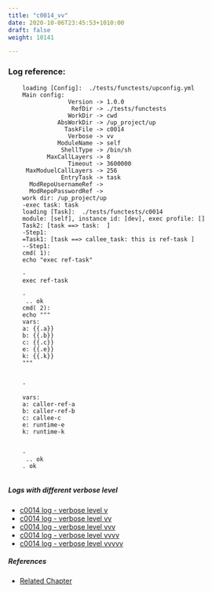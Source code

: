 ```yaml
---
title: "c0014_vv"
date: 2020-10-06T23:45:53+1010:00
draft: false
weight: 10141

---
```


### Log reference: <no value>

```
    loading [Config]:  ./tests/functests/upconfig.yml
    Main config:
                 Version -> 1.0.0
                  RefDir -> ./tests/functests
                 WorkDir -> cwd
              AbsWorkDir -> /up_project/up
                TaskFile -> c0014
                 Verbose -> vv
              ModuleName -> self
               ShellType -> /bin/sh
           MaxCallLayers -> 8
                 Timeout -> 3600000
     MaxModuelCallLayers -> 256
               EntryTask -> task
      ModRepoUsernameRef -> 
      ModRepoPasswordRef -> 
    work dir: /up_project/up
    -exec task: task
    loading [Task]:  ./tests/functests/c0014
    module: [self], instance id: [dev], exec profile: []
    Task2: [task ==> task:  ]
    -Step1:
    =Task1: [task ==> callee_task: this is ref-task ]
    --Step1:
    cmd( 1):
    echo "exec ref-task"
    
    -
    exec ref-task
    
    -
     .. ok
    cmd( 2):
    echo """
    vars:
    a: {{.a}}
    b: {{.b}}
    c: {{.c}}
    e: {{.e}}
    k: {{.k}}
    """
    
    
    -
    
    vars:
    a: caller-ref-a
    b: caller-ref-b
    c: callee-c
    e: runtime-e
    k: runtime-k
    
    
    -
     .. ok
    . ok
    
```

##### Logs with different verbose level
* [c0014 log - verbose level v](../../logs/c0014_v)
* [c0014 log - verbose level vv](../../logs/c0014_vv)
* [c0014 log - verbose level vvv](../../logs/c0014_vvv)
* [c0014 log - verbose level vvvv](../../logs/c0014_vvvv)
* [c0014 log - verbose level vvvvv](../../logs/c0014_vvvvv)

##### References
* [Related Chapter](../../vars/c0014)
